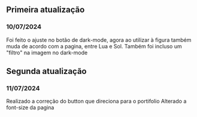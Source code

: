 ## Primeira atualização
### 10/07/2024
Foi feito o ajuste no botão de dark-mode, agora ao utilizar à figura também muda de acordo com a pagina, entre Lua e Sol.
Também foi incluso um "filtro" na imagem no dark-mode


## Segunda atualização
### 11/07/2024
Realizado a correção do button que direciona para o portifolio
Alterado a font-size da pagina

